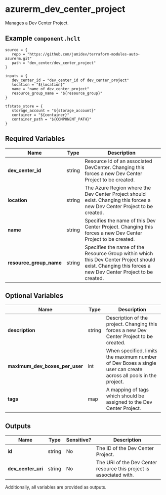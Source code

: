 # azurerm_dev_center_project

Manages a Dev Center Project.

## Example `component.hclt`

```hcl
source = {
   repo = "https://github.com/jumidev/terraform-modules-auto-azurerm.git" 
   path = "dev_center/dev_center_project" 
}

inputs = {
   dev_center_id = "dev_center_id of dev_center_project" 
   location = "${location}" 
   name = "name of dev_center_project" 
   resource_group_name = "${resource_group}" 
}

tfstate_store = {
   storage_account = "${storage_account}" 
   container = "${container}" 
   container_path = "${COMPONENT_PATH}" 
}

```

## Required Variables

| Name | Type |  Description |
| ---- | --------- |  ----------- |
| **dev_center_id** | string |  Resource Id of an associated DevCenter. Changing this forces a new Dev Center Project to be created. | 
| **location** | string |  The Azure Region where the Dev Center Project should exist. Changing this forces a new Dev Center Project to be created. | 
| **name** | string |  Specifies the name of this Dev Center Project. Changing this forces a new Dev Center Project to be created. | 
| **resource_group_name** | string |  Specifies the name of the Resource Group within which this Dev Center Project should exist. Changing this forces a new Dev Center Project to be created. | 

## Optional Variables

| Name | Type |  Description |
| ---- | --------- |  ----------- |
| **description** | string |  Description of the project. Changing this forces a new Dev Center Project to be created. | 
| **maximum_dev_boxes_per_user** | int |  When specified, limits the maximum number of Dev Boxes a single user can create across all pools in the project. | 
| **tags** | map |  A mapping of tags which should be assigned to the Dev Center Project. | 



## Outputs

| Name | Type | Sensitive? | Description |
| ---- | ---- | --------- | --------- |
| **id** | string | No  | The ID of the Dev Center Project. | 
| **dev_center_uri** | string | No  | The URI of the Dev Center resource this project is associated with. | 

Additionally, all variables are provided as outputs.
